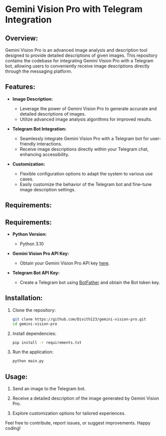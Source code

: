 
# Gemini Vision Pro with Telegram Integration

## Overview:

Gemini Vision Pro is an advanced image analysis and description tool designed to provide detailed descriptions of given images. This repository contains the codebase for integrating Gemini Vision Pro with a Telegram bot, allowing users to conveniently receive image descriptions directly through the messaging platform.

## Features:

- **Image Description:**
  - Leverage the power of Gemini Vision Pro to generate accurate and detailed descriptions of images.
  - Utilize advanced image analysis algorithms for improved results.

- **Telegram Bot Integration:**
  - Seamlessly integrate Gemini Vision Pro with a Telegram bot for user-friendly interactions.
  - Receive image descriptions directly within your Telegram chat, enhancing accessibility.

- **Customization:**
  - Flexible configuration options to adapt the system to various use cases.
  - Easily customize the behavior of the Telegram bot and fine-tune image description settings.

## Requirements:

## Requirements:

- **Python Version:**
  - Python 3.10

- **Gemini Vision Pro API Key:**
  - Obtain your Gemini Vision Pro API key [here](https://ai.google.dev).

- **Telegram Bot API Key:**
  - Create a Telegram bot using [BotFather](https://telegram.in/BotFather) and obtain the Bot token key.


## Installation:

1. Clone the repository:

   ```bash
   git clone https://github.com/Divith123/gemini-vision-pro.git
   cd gemini-vision-pro
   ```

2. Install dependencies:

   ```bash
   pip install -r requirements.txt
   ```

3. Run the application:

   ```bash
   python main.py
   ```

## Usage:

1. Send an image to the Telegram bot.

2. Receive a detailed description of the image generated by Gemini Vision Pro.

3. Explore customization options for tailored experiences.

Feel free to contribute, report issues, or suggest improvements. Happy coding!


